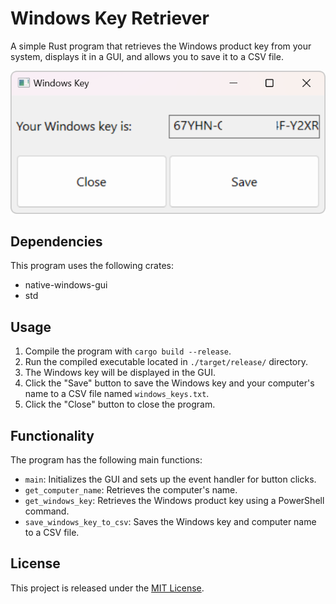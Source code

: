 # Windows Key Retriever

A simple Rust program that retrieves the Windows product key from your system, displays it in a GUI, and allows you to save it to a CSV file.

![Example of the user interface](public/example-gui.png "User Interface")

## Dependencies

This program uses the following crates:

- native-windows-gui
- std

## Usage

1. Compile the program with `cargo build --release`.
2. Run the compiled executable located in `./target/release/` directory.
3. The Windows key will be displayed in the GUI.
4. Click the "Save" button to save the Windows key and your computer's name to a CSV file named `windows_keys.txt`.
5. Click the "Close" button to close the program.

## Functionality

The program has the following main functions:

- `main`: Initializes the GUI and sets up the event handler for button clicks.
- `get_computer_name`: Retrieves the computer's name.
- `get_windows_key`: Retrieves the Windows product key using a PowerShell command.
- `save_windows_key_to_csv`: Saves the Windows key and computer name to a CSV file.

## License

This project is released under the [MIT License](https://opensource.org/licenses/MIT).
